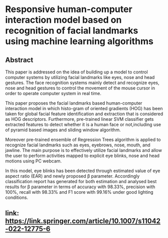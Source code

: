 # Responsive human-computer interaction model based on recognition of facial landmarks using machine learning algorithms

## Abstract
This paper is addressed on the idea of building up a model to control computer systems by utilizing facial landmarks like eyes, nose and head gestures. The face recognition systems mainly detect and recognize eyes, nose and head gestures to control the movement of the mouse cursor in order to operate computer system in real time. 

This paper proposes the facial landmarks based human-computer interaction model in which histo-gram of oriented gradients (HOG) has been taken for global facial feature identification and extraction that is considered as HOG descriptors. Furthermore, pre-trained linear SVM classifier gets extracted features to detect whether it is a human face or not,including use of pyramid based images and sliding window algorithm. 

Moreover pre-trained ensemble of Regression Trees algorithm is applied to recognize facial landmarks such as eyes, eyebrows, nose, mouth, and jawline. The main purpose is to effectively utilize facial landmarks and allow the user to perform activities mapped to explicit eye blinks, nose and head motions using PC webcam. 

In this model, eye blinks has been detected through estimated value of eye aspect ratio (EAR) and newly proposed β parameter. Accordingly classification report has generated for both estimation and analysed best results for β parameter in terms of accuracy with 98.33%, precision with 100%, recall with 98.33% and F1 score with 99.16% under good lighting conditions.

## link: https://link.springer.com/article/10.1007/s11042-022-12775-6 
